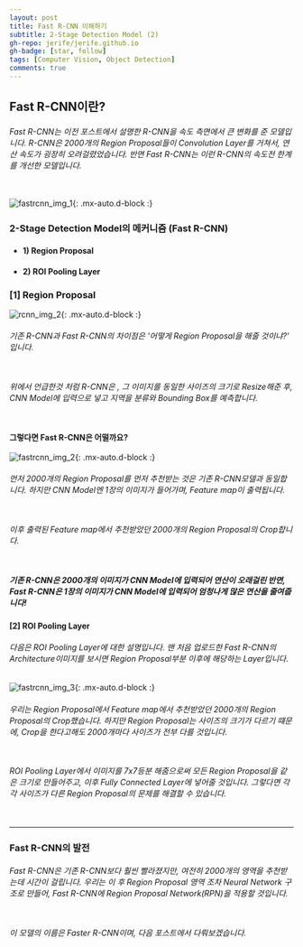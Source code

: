 ```yaml
---
layout: post 
title: Fast R-CNN 이해하기
subtitle: 2-Stage Detection Model (2)
gh-repo: jerife/jerife.github.io
gh-badge: [star, follow]
tags: [Computer Vision, Object Detection]
comments: true
---
```


## Fast R-CNN이란?
###### Fast R-CNN는 이전 포스트에서 설명한 R-CNN을 속도 측면에서 큰 변화를 준 모델입니다. R-CNN은  2000개의 Region Proposal들이 Convolution Layer를 거쳐서, 연산 속도가 굉장히 오려걸렸었습니다. 반면 Fast R-CNN는 이런 R-CNN의 속도전 한계를 개선한 모델입니다. <br/> <br/> 
![fastrcnn_img_1](https://user-images.githubusercontent.com/68190553/132810763-8c71bbce-7b8b-4cc0-8ac8-1c87f0a5174d.png){: .mx-auto.d-block :} <br/>

### 2-Stage Detection Model의 메커니즘 (Fast R-CNN)

* #### 1) Region Proposal<br/>
* #### 2) ROI Pooling Layer<br/>

### [1] Region Proposal
![rcnn_img_2](https://user-images.githubusercontent.com/68190553/126890169-48412ad9-8ffb-4d51-b73f-f988e70492bd.png){: .mx-auto.d-block :} <br/>
###### 기존 R-CNN과 Fast R-CNN의 차이점은 '어떻게 Region Proposal을 해줄 것이냐?' 입니다. <br/> <br/> 
###### 위에서 언급한것 처럼 R-CNN은 , 그 이미지를 동일한 사이즈의 크기로 Resize해준 후, CNN Model에 입력으로 넣고 지역을 분류와 Bounding Box를 예측합니다.  <br/> <br/> 

**그렇다면 Fast R-CNN은 어떨까요?** <br/> <br/>
![fastrcnn_img_2](https://user-images.githubusercontent.com/68190553/132815941-16b7578c-f6dc-4f0c-881b-dcbed34e8c1f.png){: .mx-auto.d-block :} <br/>
###### 먼저 2000개의 Region Proposal를 먼저 추천받는 것은 기존 R-CNN모델과 동일합니다. 하지만 CNN Model엔 1장의 이미지가 들어가며, Feature map이 출력됩니다. <br/> <br/>
###### 이후 출력된 Feature map에서 추천받았던 2000개의 Region Proposal의  Crop합니다. <br/> <br/> 

##### **기존 R-CNN은 2000개의 이미지가  CNN Model에 입력되어 연산이 오래걸린 반면, Fast R-CNN은 1장의 이미지가 CNN Model에 입력되어 엄청나게 많은 연산을 줄여줍니다!**

#### [2] ROI Pooling Layer
###### 다음은 ROI Pooling Layer에 대한 설명입니다. 맨 처음 업로드한 Fast R-CNN의 Architecture이미지를 보시면 Region Proposal부분 이후에 해당하는 Layer입니다. <br/>

![fastrcnn_img_3](https://user-images.githubusercontent.com/68190553/132814386-656475f7-c6f4-4674-9c89-00caab26c7d9.png){: .mx-auto.d-block :} <br/>
###### 우리는 Region Proposal에서 Feature map에서 추천받았던 2000개의 Region Proposal의  Crop했습니다. 하지만 Region Proposal는 사이즈의 크기가 다르기 떄문에, Crop을 한다고해도 2000개마다 사이즈가 전부 다를 것입니다. <br/> <br/>
###### ROI Pooling Layer에서 이미지를 7x7등분 해줌으로써 모든  Region Proposal을 같은 크기로 만들어주고, 이후 Fully Connected Layer에 넣어줄 것입니다. 그렇다면 각각 사이즈가 다른 Region Proposal의 문제를 해결할 수 있습니다. <br/> <br/>

----

### Fast R-CNN의 발전
###### Fast R-CNN은 기존 R-CNN보다 훨씬 빨라졌지만, 여전히 2000개의 영역을 추천받는데 시간이 걸립니다. 우리는 이 후  Region Proposal 영역 조차 Neural Network 구조로 만들어, Fast R-CNN에 Region Proposal Network(RPN)을 적용할 것입니다. <br/> <br/>
###### 이 모델의 이름은 Faster R-CNN이며, 다음 포스트에서 다뤄보겠습니다. 
